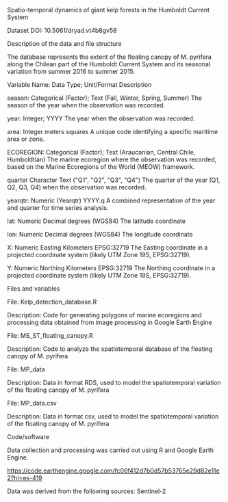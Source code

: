 Spatio-temporal dynamics of giant kelp forests in the Humboldt Current System

Dataset DOI: 10.5061/dryad.vt4b8gv58

Description of the data and file structure

The database represents the extent of the floating canopy of M. pyrifera along the Chilean part of the Humboldt Current System and its seasonal variation from summer 2016 to summer 2015.

Variable Name: Data Type;
Unit/Format
Description

season: Categorical (Factor); 
Text (Fall, Winter, Spring, Summer) 
The season of the year when the observation was recorded. 

year: Integer;
YYYY
The year when the observation was recorded.

area: Integer 
meters squares 
A unique code identifying a specific maritime area or zone.


ECOREGION: Categorical (Factor);
Text (Araucanian, Central Chile, Humboldtian)
The marine ecoregion where the observation was recorded, based on the Marine Ecoregions of the World (MEOW) framework.


quarter Character
Text ("Q1", "Q2", "Q3", "Q4")
The quarter of the year (Q1, Q2, Q3, Q4) when the observation was recorded.

yearqtr: Numeric (Yearqtr)
YYYY.q
A combined representation of the year and quarter for time series analysis.


lat: Numeric
Decimal degrees (WGS84)
The latitude coordinate

lon: Numeric
Decimal degrees (WGS84)
The longitude coordinate

X: Numeric
Easting Kilometers EPSG:32719
The Easting coordinate in a projected coordinate system (likely UTM Zone 19S, EPSG:32719).

Y: Numeric
Northing Kilometers EPSG:32719
The Northing coordinate in a projected coordinate system (likely UTM Zone 19S, EPSG:32719).


Files and variables

File: Kelp_detection_database.R

Description: Code for generating polygons of marine ecoregions and processing data obtained from image processing in Google Earth Engine

File: MS_ST_floating_canopy.R

Description: Code to analyze the spatiotemporal database of the floating canopy of M. pyrifera

File: MP_data

Description: Data in format RDS, used to model the spatiotemporal variation of the floating canopy of M. pyrifera

File: MP_data.csv

Description: Data in format csv, used to model the spatiotemporal variation of the floating canopy of M. pyrifera

Code/software

Data collection and processing was carried out using R and Google Earth Engine.

https://code.earthengine.google.com/fc06f412d7b0d57b53765e29d82e11e2?hl=es-419


Data was derived from the following sources:
Sentinel-2
